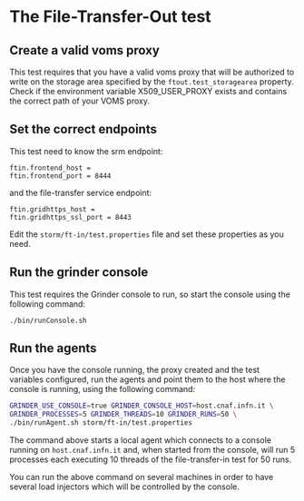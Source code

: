 # The File-Transfer-Out test

## Create a valid voms proxy 

This test requires that you have a valid voms proxy
that will be authorized to write on the storage area
specified by the `ftout.test_storagearea` property. 
Check if the environment variable X509\_USER\_PROXY exists
and contains the correct path of your VOMS proxy. 

## Set the correct endpoints

This test need to know the srm endpoint:

```properties
ftin.frontend_host = 
ftin.frontend_port = 8444
```

and the file-transfer service endpoint:

```properties
ftin.gridhttps_host = 
ftin.gridhttps_ssl_port = 8443
```

Edit the `storm/ft-in/test.properties` file and set 
these properties as you need.

## Run the grinder console

This test requires the Grinder console to run, so start
the console using the following command:

    ./bin/runConsole.sh

## Run the agents

Once you have the console running, the proxy created and 
the test variables configured, run the agents and point
them to the host where the console is running, using the
following command:

```bash
GRINDER_USE_CONSOLE=true GRINDER_CONSOLE_HOST=host.cnaf.infn.it \
GRINDER_PROCESSES=5 GRINDER_THREADS=10 GRINDER_RUNS=50 \
./bin/runAgent.sh storm/ft-in/test.properties
```

The command above starts a local agent which connects to a 
console running on `host.cnaf.infn.it` and, when started from
the console, will run 5 processes each executing 10 threads 
of the file-transfer-in test for 50 runs.

You can run the above command on several machines in order
to have several load injectors which will be controlled 
by the console.